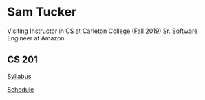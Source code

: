 # Sam Tucker

Visiting Instructor in CS at Carleton College (Fall 2019)
Sr. Software Engineer at Amazon

## CS 201
[Syllabus](CS201/Syllabus)

[Schedule](CS201/Schedule)

